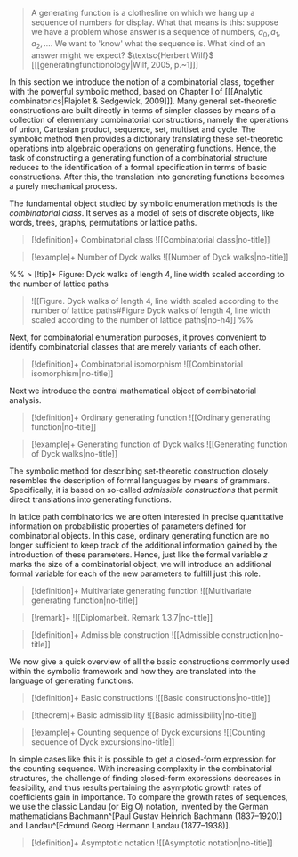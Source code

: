 > A generating function is a clothesline on which we hang up a sequence of numbers for display. What that means is this: suppose we have a problem whose answer is a sequence of numbers, $a_0,a_1,a_2,\dots$. We want to 'know' what the sequence is. What kind of an answer might we expect?
> $\textsc{Herbert Wilf}$ \[[[generatingfunctionology|Wilf, 2005, p.~1]]\]

In this section we introduce the notion of a combinatorial class, together with the powerful symbolic method, based on Chapter I of \[[[Analytic combinatorics|Flajolet & Sedgewick, 2009]]\]. Many general set-theoretic constructions are built directly in terms of simpler classes by means of a collection of elementary combinatorial constructions, namely the operations of union, Cartesian product, sequence, set, multiset and cycle. The symbolic method then provides a dictionary translating these set-theoretic operations into algebraic operations on generating functions. Hence, the task of constructing a generating function of a combinatorial structure reduces to the identification of a formal specification in terms of basic constructions. After this, the translation into generating functions becomes a purely mechanical process.

The fundamental object studied by symbolic enumeration methods is the *combinatorial class*. It serves as a model of sets of discrete objects, like words, trees, graphs, permutations or lattice paths.

> [!definition]+ Combinatorial class
> ![[Combinatorial class|no-title]]


> [!example]+ Number of Dyck walks
> ![[Number of Dyck walks|no-title]]

%% > [!tip]+ Figure: Dyck walks of length 4, line width scaled according to the number of lattice paths
> ![[Figure. Dyck walks of length 4, line width scaled according to the number of lattice paths#Figure Dyck walks of length 4, line width scaled according to the number of lattice paths|no-h4]] %%

Next, for combinatorial enumeration purposes, it proves convenient to identify combinatorial classes that are merely variants of each other.



> [!definition]+ Combinatorial isomorphism
> ![[Combinatorial isomorphism|no-title]]

Next we introduce the central mathematical object of combinatorial analysis.

> [!definition]+ Ordinary generating function
> ![[Ordinary generating function|no-title]]


> [!example]+ Generating function of Dyck walks
> ![[Generating function of Dyck walks|no-title]]

The symbolic method for describing set-theoretic construction closely resembles the description of formal languages by means of grammars. Specifically, it is based on so-called *admissible constructions* that permit direct translations into generating functions.

In lattice path combinatorics we are often interested in precise quantitative information on probabilistic properties of parameters defined for combinatorial objects. In this case, ordinary generating function are no longer sufficient to keep track of the additional information gained by the introduction of these parameters. 
Hence, just like the formal variable $z$ marks the size of a combinatorial object, we will introduce an additional formal variable for each of the new parameters to fulfill just this role.

> [!definition]+ Multivariate generating function
> ![[Multivariate generating function|no-title]]


> [!remark]+ 
> ![[Diplomarbeit. Remark 1.3.7|no-title]]


> [!definition]+ Admissible construction
> ![[Admissible construction|no-title]]

We now give a quick overview of all the basic constructions commonly used within the symbolic framework and how they are translated into the language of generating functions.

> [!definition]+ Basic constructions
> ![[Basic constructions|no-title]]


> [!theorem]+ Basic admissibility
> ![[Basic admissibility|no-title]]



> [!example]+ Counting sequence of Dyck excursions
> ![[Counting sequence of Dyck excursions|no-title]]

In simple cases like this it is possible to get a closed-form expression for the counting sequence. With increasing complexity in the combinatorial structures, the challenge of finding closed-form expressions decreases in feasibility, and thus results pertaining the asymptotic growth rates of coefficients gain in importance. To compare the growth rates of sequences, we use the classic Landau (or Big O) notation, invented by the German mathematicians Bachmann^[Paul Gustav Heinrich Bachmann (1837–1920)] and Landau^[Edmund Georg Hermann Landau (1877–1938)].

> [!definition]+ Asymptotic notation
> ![[Asymptotic notation|no-title]]


